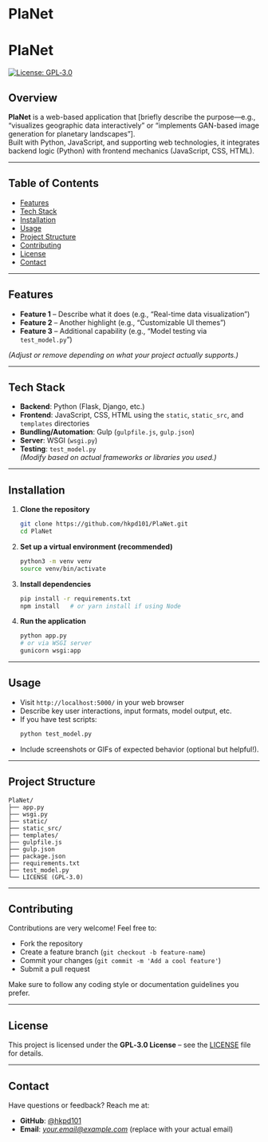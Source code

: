 # PlaNet
# PlaNet

[![License: GPL‑3.0](https://img.shields.io/badge/License‑GPLv3-blue.svg)](LICENSE)

## Overview

**PlaNet** is a web-based application that [briefly describe the purpose—e.g., “visualizes geographic data interactively” or “implements GAN-based image generation for planetary landscapes”].  
Built with Python, JavaScript, and supporting web technologies, it integrates backend logic (Python) with frontend mechanics (JavaScript, CSS, HTML).

---

## Table of Contents

- [Features](#features)  
- [Tech Stack](#tech-stack)  
- [Installation](#installation)  
- [Usage](#usage)  
- [Project Structure](#project-structure)  
- [Contributing](#contributing)  
- [License](#license)  
- [Contact](#contact)

---

## Features

- **Feature 1** – Describe what it does (e.g., “Real-time data visualization”)  
- **Feature 2** – Another highlight (e.g., “Customizable UI themes”)  
- **Feature 3** – Additional capability (e.g., “Model testing via `test_model.py`”)

*(Adjust or remove depending on what your project actually supports.)*

---

## Tech Stack

- **Backend**: Python (Flask, Django, etc.)  
- **Frontend**: JavaScript, CSS, HTML using the `static`, `static_src`, and `templates` directories  
- **Bundling/Automation**: Gulp (`gulpfile.js`, `gulp.json`)  
- **Server**: WSGI (`wsgi.py`)  
- **Testing**: `test_model.py`  
*(Modify based on actual frameworks or libraries you used.)*

---

## Installation

1. **Clone the repository**  
   ```bash
   git clone https://github.com/hkpd101/PlaNet.git
   cd PlaNet
   ```

2. **Set up a virtual environment (recommended)**  
   ```bash
   python3 -m venv venv
   source venv/bin/activate
   ```

3. **Install dependencies**  
   ```bash
   pip install -r requirements.txt
   npm install   # or yarn install if using Node
   ```

4. **Run the application**  
   ```bash
   python app.py
   # or via WSGI server
   gunicorn wsgi:app
   ```

---

## Usage

- Visit `http://localhost:5000/` in your web browser  
- Describe key user interactions, input formats, model output, etc.  
- If you have test scripts:  
  ```bash
  python test_model.py
  ```
- Include screenshots or GIFs of expected behavior (optional but helpful!).

---

## Project Structure

```
PlaNet/
├── app.py
├── wsgi.py
├── static/
├── static_src/
├── templates/
├── gulpfile.js
├── gulp.json
├── package.json
├── requirements.txt
├── test_model.py
└── LICENSE (GPL‑3.0)
```

---

## Contributing

Contributions are very welcome! Feel free to:

- Fork the repository  
- Create a feature branch (`git checkout -b feature-name`)  
- Commit your changes (`git commit -m 'Add a cool feature'`)  
- Submit a pull request

Make sure to follow any coding style or documentation guidelines you prefer.

---

## License

This project is licensed under the **GPL‑3.0 License** – see the [LICENSE](LICENSE) file for details.

---

## Contact

Have questions or feedback? Reach me at:

- **GitHub**: [@hkpd101](https://github.com/hkpd101)  
- **Email**: *your.email@example.com* (replace with your actual email)
